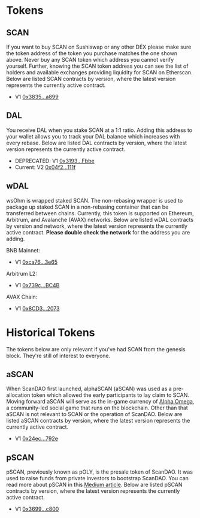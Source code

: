 # Tokens

## SCAN

If you want to buy SCAN on Sushiswap or any other DEX please make sure the token address of the token you purchase matches the one shown above. Never buy any SCAN token which address you cannot verify yourself. Further, knowing the SCAN token address you can see the list of holders and available exchanges providing liquidity for SCAN on Etherscan. Below are listed SCAN contracts by version, where the latest version represents the currently active contract.

* V1 [0x3835...a899](https://etherscan.io/address/0x383518188c0c6d7730d91b2c03a03c837814a899)

## DAL

You receive DAL when you stake SCAN at a 1:1 ratio. Adding this address to your wallet allows you to track your DAL balance which increases with every rebase. Below are listed DAL contracts by version, where the latest version represents the currently active contract.

* DEPRECATED: V1 [0x3193...Fbbe](https://etherscan.io/address/0x31932E6e45012476ba3A3A4953cbA62AeE77Fbbe)
* Current: V2 [0x04f2...111f](https://etherscan.io/address/0x04f2694c8fcee23e8fd0dfea1d4f5bb8c352111f)

## wDAL

wsOhm is wrapped staked SCAN.  The non-rebasing wrapper is used to package up staked
SCAN in a non-rebasing container that can be transferred between chains.  Currently,
this token is supported on Ethereum, Arbitrum, and Avalanche (AVAX) networks.
Below are listed wDAL contracts by version and network, where the latest version
represents the currently active contract. **Please double check the network** for
the address you are adding.

BNB Mainnet:

* V1 [0xca76...3e65](https://etherscan.io/address/0xca76543cf381ebbb277be79574059e32108e3e65)

Arbitrum L2:

* V1 [0x739c...BC4B](https://arbiscan.io/token/0x739ca6d71365a08f584c8fc4e1029045fa8abc4b)

AVAX Chain:

* V1 [0x8CD3...2073](https://cchain.explorer.avax.network/token/0x8CD309e14575203535EF120b5b0Ab4DDeD0C2073)

# Historical Tokens

The tokens below are only relevant if you've had SCAN from the genesis block.  They're still of interest to everyone.

## aSCAN

When ScanDAO first launched, alphaSCAN \(aSCAN\) was used as a pre-allocation token which allowed the early participants to lay claim to SCAN. Moving forward aSCAN will serve as the in-game currency of [Alpha Omega](https://medium.com/@alpha_omega/alpha-omega-a-tale-of-two-cities-80a94966376b), a community-led social game that runs on the blockchain. Other than that aSCAN is not relevant to SCAN or the operation of ScanDAO. Below are listed aSCAN contracts by version, where the latest version represents the currently active contract.

* V1 [0x24ec...792e](https://etherscan.io/address/0x24ecfd535675f36ba1ab9c5d39b50dc097b0792e)

## pSCAN

pSCAN, previously known as pOLY, is the presale token of ScanDAO. It was used to raise funds from private investors to bootstrap ScanDAO. You can read more about pSCAN in this [Medium article](https://scandao.medium.com/what-is-poh-16b2c38a6cd6). Below are listed pSCAN contracts by version, where the latest version represents the currently active contract.

* V1 [0x3699...c800](https://etherscan.io/token/0x36994486c6e97c170065899d8659a28d7371c800)
